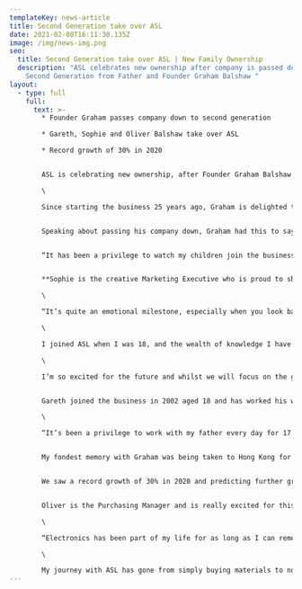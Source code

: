 ```yaml
---
templateKey: news-article
title: Second Generation take over ASL
date: 2021-02-08T16:11:30.135Z
image: /img/news-img.png
seo:
  title: Second Generation take over ASL | New Family Ownership
  description: "ASL celebrates new ownership after company is passed down to
    Second Generation from Father and Founder Graham Balshaw "
layout:
  - type: full
    full:
      text: >-
        * Founder Graham passes company down to second generation

        * Gareth, Sophie and Oliver Balshaw take over ASL

        * Record growth of 30% in 2020


        ASL is celebrating new ownership, after Founder Graham Balshaw has passed the company down to his three children; Gareth, Sophie and Oliver.\

        \

        Since starting the business 25 years ago, Graham is delighted to keep the £5million business in the family.


        Speaking about passing his company down, Graham had this to say;


        “It has been a privilege to watch my children join the business one by one, over the past 25 years and I couldn’t be more proud. Their work ethic and dedication to growing the business made it a very easy decision in passing the company down to them and I’m looking forward to seeing them take ASL even further ”.


        **Sophie is the creative Marketing Executive who is proud to share her passion and ambition with her two brothers.**\

        \

        “It’s quite an emotional milestone, especially when you look back and see how far we have all come. We started off as kids helping dad out in the school holidays, and here we are 20 years later taking over a £5million business!\

        \

        I joined ASL when I was 18, and the wealth of knowledge I have gained from my dad has been invaluable. He has given me so much time from mastering marketing techniques to teaching me the overall operations of running a business.\

        \

        I’m so excited for the future and whilst we will focus on the goals and push for further growth, we’ll most definitely enjoy the journey and look after one another. It’s a very fortunate position to be in, we’re extremely blessed”.


        Gareth joined the business in 2002 aged 18 and has worked his way to the top after being appointed Managing Director in 2019.\

        \

        “It’s been a privilege to work with my father every day for 17 years! Many people can’t believe in all that time, we have never fallen out nor had a single argument. That’s just the respect we have for each other”. 


        My fondest memory with Graham was being taken to Hong Kong for my first business trip aged 22. We had 1 week there visiting exhibitions and meeting suppliers. It was a great trip and opened my eyes to how we could do a lot more international business. Since then we have developed strong partnerships in China and Eastern Europe. 


        We saw a record growth of 30% in 2020 and predicting further growth of 20% for 2021. Our plan for the next 5 years is to double the turnover to £10million by investing in more machinery and venturing into new markets. Whilst we appreciate such growth will come with challenges, we know with focus and hard work, it’s achievable”.


        Oliver is the Purchasing Manager and is really excited for this next chapter in the business.\

        \

        “Electronics has been part of my life for as long as I can remember. From my Dad teaching me to wire my first plug when I was only 6, to re-wiring my first house! None of which I could have done without him.\

        \

        My journey with ASL has gone from simply buying materials to now managing the purchasing department and managing multiple production cells so it’s really exciting to now be taking over the business that my Dad started from scratch. I can’t wait to see what the future holds and am looking forward to working with my family to make my old man proud!”
---
```

